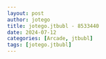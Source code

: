 ```yaml
---
layout: post
author: jotego
title: jotego.jtbubl - 8533440
date: 2024-07-12
categories: [Arcade, jtbubl]
tags: [jotego.jtbubl]
---
```


